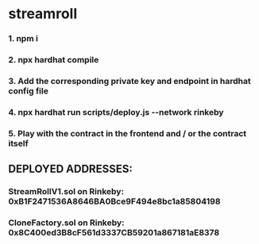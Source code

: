 # streamroll


### 1. npm i
### 2. npx hardhat compile
### 3. Add the corresponding private key and endpoint in hardhat config file
### 4. npx hardhat run scripts/deploy.js --network rinkeby
### 5. Play with the contract in the frontend and / or the contract itself

## DEPLOYED ADDRESSES: 

### StreamRollV1.sol on Rinkeby: 0xB1F2471536A8646BA0Bce9F494e8bc1a85804198
### CloneFactory.sol on Rinkeby: 0x8C400ed3B8cF561d3337CB59201a867181aE8378

